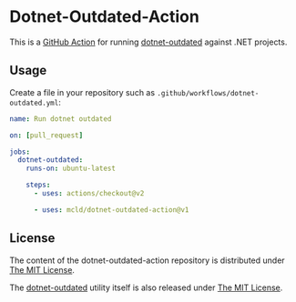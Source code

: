 # Dotnet-Outdated-Action

This is a [GitHub Action](https://docs.github.com/en/free-pro-team@latest/actions) for running [dotnet-outdated](https://github.com/dotnet-outdated/dotnet-outdated) against .NET projects.

## Usage

Create a file in your repository such as `.github/workflows/dotnet-outdated.yml`:

```yaml
name: Run dotnet outdated

on: [pull_request]

jobs:
  dotnet-outdated:
    runs-on: ubuntu-latest

    steps:
      - uses: actions/checkout@v2

      - uses: mcld/dotnet-outdated-action@v1
```

## License

The content of the dotnet-outdated-action repository is distributed under [The MIT License](http://opensource.org/licenses/MIT).

The [dotnet-outdated](https://github.com/dotnet-outdated/dotnet-outdated) utility itself is also released under [The MIT License](https://github.com/dotnet-outdated/dotnet-outdated/blob/master/LICENSE).
